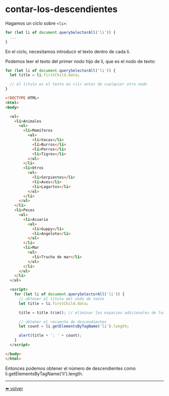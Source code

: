 # contar-los-descendientes

Hagamos un ciclo sobre `<li>`:

````js
for (let li of document.querySelectorAll('li')) {
  ...
}
````

En el ciclo, necesitamos introducir el texto dentro de cada li.

Podemos leer el texto del primer nodo hijo de li, que es el nodo de texto:

````js
for (let li of document.querySelectorAll('li')) {
  let title = li.firstChild.data;

  // el título es el texto en <li> antes de cualquier otro nodo
}
````


````html
<!DOCTYPE HTML>
<html>
<body>

  <ul>
    <li>Animales
      <ul>
        <li>Mamíferos
          <ul>
            <li>Vacas</li>
            <li>Burros</li>
            <li>Perros</li>
            <li>Tigres</li>
          </ul>
        </li>
        <li>Otros
          <ul>
            <li>Serpientes</li>
            <li>Aves</li>
            <li>Lagartos</li>
          </ul>
        </li>
      </ul>
    </li>
    <li>Peces
      <ul>
        <li>Acuario
          <ul>
            <li>Guppy</li>
            <li>Angelote</li>
          </ul>
        </li>
        <li>Mar
          <ul>
            <li>Trucha de mar</li>
          </ul>
        </li>
      </ul>
    </li>
  </ul>

  <script>
    for (let li of document.querySelectorAll('li')) {
      // obtener el título del nodo de texto
      let title = li.firstChild.data;

      title = title.trim(); // eliminar los espacios adicionales de los extremos

      // obtener el recuento de descendientes
      let count = li.getElementsByTagName('li').length;

      alert(title + ': ' + count);
    }
  </script>

</body>
</html>
````

Entonces podemos obtener el número de descendientes como li.getElementsByTagName('li').length.

---
[⬅️ volver](https://github.com/VictorHugoAguilar/javascript-interview-questions-explained/blob/main/theory-documento/basic-dom-node-properties/readme.md#contar-los-descendientes)
